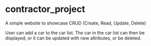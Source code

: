 # contractor_project
A simple website to showcase CRUD (Create, Read, Update, Delete)

User can add a car to the car list.
The car in the car list can then be displayed, or it can be updated with new attributes, or be deleted.
